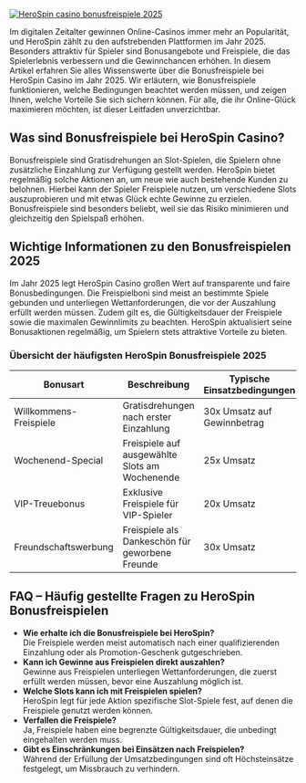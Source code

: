 [![HeroSpin casino bonusfreispiele 2025](https://123-caf.pages.dev/gitsignup.png)](https://vrmoo.ru/Bt82HjjY)

<p>Im digitalen Zeitalter gewinnen Online-Casinos immer mehr an Popularität, und HeroSpin zählt zu den aufstrebenden Plattformen im Jahr 2025. Besonders attraktiv für Spieler sind Bonusangebote und Freispiele, die das Spielerlebnis verbessern und die Gewinnchancen erhöhen. In diesem Artikel erfahren Sie alles Wissenswerte über die Bonusfreispiele bei HeroSpin Casino im Jahr 2025. Wir erläutern, wie Bonusfreispiele funktionieren, welche Bedingungen beachtet werden müssen, und zeigen Ihnen, welche Vorteile Sie sich sichern können. Für alle, die ihr Online-Glück maximieren möchten, ist dieser Leitfaden unverzichtbar.</p>  <h2>Was sind Bonusfreispiele bei HeroSpin Casino?</h2> <p>Bonusfreispiele sind Gratisdrehungen an Slot-Spielen, die Spielern ohne zusätzliche Einzahlung zur Verfügung gestellt werden. HeroSpin bietet regelmäßig solche Aktionen an, um neue wie auch bestehende Kunden zu belohnen. Hierbei kann der Spieler Freispiele nutzen, um verschiedene Slots auszuprobieren und mit etwas Glück echte Gewinne zu erzielen. Bonusfreispiele sind besonders beliebt, weil sie das Risiko minimieren und gleichzeitig den Spielspaß erhöhen.</p>  <h2>Wichtige Informationen zu den Bonusfreispielen 2025</h2> <p>Im Jahr 2025 legt HeroSpin Casino großen Wert auf transparente und faire Bonusbedingungen. Die Freispielboni sind meist an bestimmte Spiele gebunden und unterliegen Wettanforderungen, die vor der Auszahlung erfüllt werden müssen. Zudem gilt es, die Gültigkeitsdauer der Freispiele sowie die maximalen Gewinnlimits zu beachten. HeroSpin aktualisiert seine Bonusaktionen regelmäßig, um Spielern stets attraktive Vorteile zu bieten.</p>  <h3>Übersicht der häufigsten HeroSpin Bonusfreispiele 2025</h3> <table>   <thead>     <tr>       <th>Bonusart</th>       <th>Beschreibung</th>       <th>Typische Einsatzbedingungen</th>       <th>Gültigkeitsdauer</th>     </tr>   </thead>   <tbody>     <tr>       <td>Willkommens-Freispiele</td>       <td>Gratisdrehungen nach erster Einzahlung</td>       <td>30x Umsatz auf Gewinnbetrag</td>       <td>7 Tage</td>     </tr>     <tr>       <td>Wochenend-Special</td>       <td>Freispiele auf ausgewählte Slots am Wochenende</td>       <td>25x Umsatz</td>       <td>48 Stunden</td>     </tr>     <tr>       <td>VIP-Treuebonus</td>       <td>Exklusive Freispiele für VIP-Spieler</td>       <td>20x Umsatz</td>       <td>10 Tage</td>     </tr>     <tr>       <td>Freundschaftswerbung</td>       <td>Freispiele als Dankeschön für geworbene Freunde</td>       <td>30x Umsatz</td>       <td>5 Tage</td>     </tr>   </tbody> </table>  <h2>FAQ – Häufig gestellte Fragen zu HeroSpin Bonusfreispielen</h2> <ul>   <li><strong>Wie erhalte ich die Bonusfreispiele bei HeroSpin?</strong><br>Die Freispiele werden meist automatisch nach einer qualifizierenden Einzahlung oder als Promotion-Geschenk gutgeschrieben.</li>   <li><strong>Kann ich Gewinne aus Freispielen direkt auszahlen?</strong><br>Gewinne aus Freispielen unterliegen Wettanforderungen, die zuerst erfüllt werden müssen, bevor eine Auszahlung möglich ist.</li>   <li><strong>Welche Slots kann ich mit Freispielen spielen?</strong><br>HeroSpin legt für jede Aktion spezifische Slot-Spiele fest, auf denen die Freispiele genutzt werden können.</li>   <li><strong>Verfallen die Freispiele?</strong><br>Ja, Freispiele haben eine begrenzte Gültigkeitsdauer, die unbedingt eingehalten werden muss.</li>   <li><strong>Gibt es Einschränkungen bei Einsätzen nach Freispielen?</strong><br>Während der Erfüllung der Umsatzbedingungen sind oft Höchsteinsätze festgelegt, um Missbrauch zu verhindern.</li> </ul>